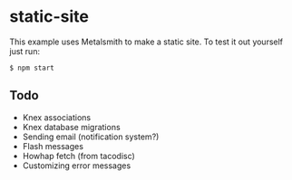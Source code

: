 
# static-site

This example uses Metalsmith to make a static site. To test it out yourself just run:

    $ npm start

## Todo

* Knex associations
* Knex database migrations
* Sending email (notification system?)
* Flash messages
* Howhap fetch (from tacodisc)
* Customizing error messages